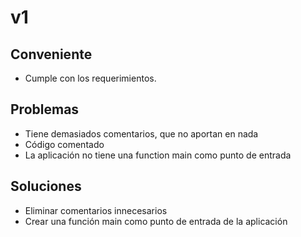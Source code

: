 # v1

## Conveniente

-   Cumple con los requerimientos.

## Problemas

-   Tiene demasiados comentarios, que no aportan en nada
-   Código comentado
-   La aplicación no tiene una function main como punto de entrada

## Soluciones

-   Eliminar comentarios innecesarios
-   Crear una función main como punto de entrada de la aplicación
